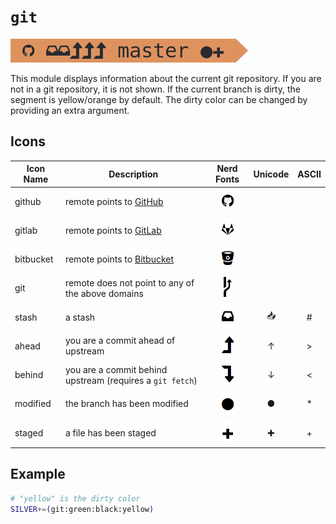 # `git`

![git](assets/git.png)

This module displays information about the current git repository. If you are
not in a git repository, it is not shown. If the current branch is dirty, the
segment is yellow/orange by default. The dirty color can be changed by providing
an extra argument.

## Icons

Icon Name|Description|Nerd Fonts|Unicode|ASCII
-|-|:-:|:-:|:-:
github|remote points to [GitHub](https://github.com/)|![github](assets/github.png)
gitlab|remote points to [GitLab](https://gitlab.com/)|![gitlab](assets/gitlab.png)
bitbucket|remote points to [Bitbucket](https://bitbucket.org/)|![bitbucket](assets/bitbucket.png)
git|remote does not point to any of the above domains|![generic](assets/git-generic.png)
stash|a stash|![stash](assets/stash.png)|&#x1f4e5;|#
ahead|you are a commit ahead of upstream|![ahead](assets/ahead.png)|&#x2191;|>
behind|you are a commit behind upstream (requires a `git fetch`)|![behind](assets/behind.png)|&#x2193;|<
modified|the branch has been modified|![circle](assets/circle.png)|&#x25cf;|\*
staged|a file has been staged|![plus](assets/plus.png)|&#x271a;|+

## Example

```sh
# "yellow" is the dirty color
SILVER+=(git:green:black:yellow)
```
